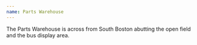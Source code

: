 ```yaml
---
name: Parts Warehouse
---
```


The Parts Warehouse is across from South Boston abutting the open field and the bus display area.